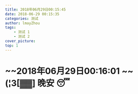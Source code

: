 ```yaml
---
title: 2018年06月29日00:15:45
date: 2018-06-29 00:15:35
categories: 测试
author: lmayZhou
tags:
    - 测试 1
    - 测试 2
cover_picture: 
top: 1
---
```

# ~~2018年06月29日00:16:01 ~~(¦3[▓▓] 晚安 😴